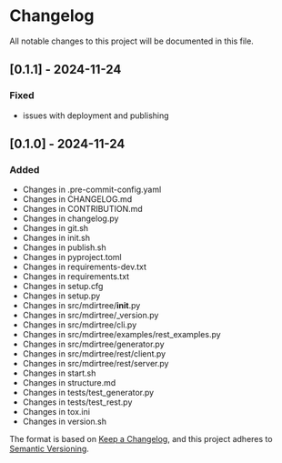 # Changelog

All notable changes to this project will be documented in this file.


## [0.1.1] - 2024-11-24

### Fixed
- issues with deployment and publishing

## [0.1.0] - 2024-11-24

### Added
- Changes in .pre-commit-config.yaml
- Changes in CHANGELOG.md
- Changes in CONTRIBUTION.md
- Changes in changelog.py
- Changes in git.sh
- Changes in init.sh
- Changes in publish.sh
- Changes in pyproject.toml
- Changes in requirements-dev.txt
- Changes in requirements.txt
- Changes in setup.cfg
- Changes in setup.py
- Changes in src/mdirtree/__init__.py
- Changes in src/mdirtree/_version.py
- Changes in src/mdirtree/cli.py
- Changes in src/mdirtree/examples/rest_examples.py
- Changes in src/mdirtree/generator.py
- Changes in src/mdirtree/rest/client.py
- Changes in src/mdirtree/rest/server.py
- Changes in start.sh
- Changes in structure.md
- Changes in tests/test_generator.py
- Changes in tests/test_rest.py
- Changes in tox.ini
- Changes in version.sh

The format is based on [Keep a Changelog](https://keepachangelog.com/en/1.0.0/),
and this project adheres to [Semantic Versioning](https://semver.org/spec/v2.0.0.html).

